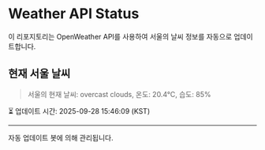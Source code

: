 
# Weather API Status

이 리포지토리는 OpenWeather API를 사용하여 서울의 날씨 정보를 자동으로 업데이트합니다.

## 현재 서울 날씨
> 서울의 현재 날씨: overcast clouds, 온도: 20.4°C, 습도: 85%

⏳ 업데이트 시간: 2025-09-28 15:46:09 (KST)

---
자동 업데이트 봇에 의해 관리됩니다.
